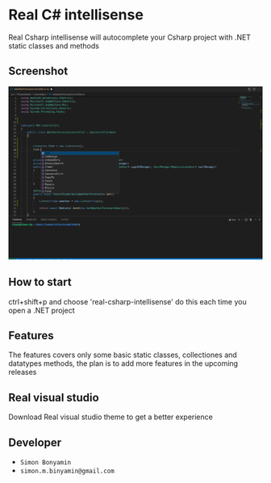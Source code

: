 # Real C# intellisense

Real Csharp intellisense will autocomplete your Csharp project with .NET static classes and methods

## Screenshot

![alt text](https://raw.githubusercontent.com/simonbinyamin/RealVisualStudio/master/icons/vsint1.png)

## How to start

ctrl+shift+p and choose 'real-csharp-intellisense'
do this each time you open a .NET project

## Features

The features covers only some basic static classes, collectiones and datatypes methods, the plan is to add more features in the upcoming releases

## Real visual studio

Download Real visual studio theme to get a better experience 

## Developer

* `Simon Bonyamin`
* `simon.m.binyamin@gmail.com`
